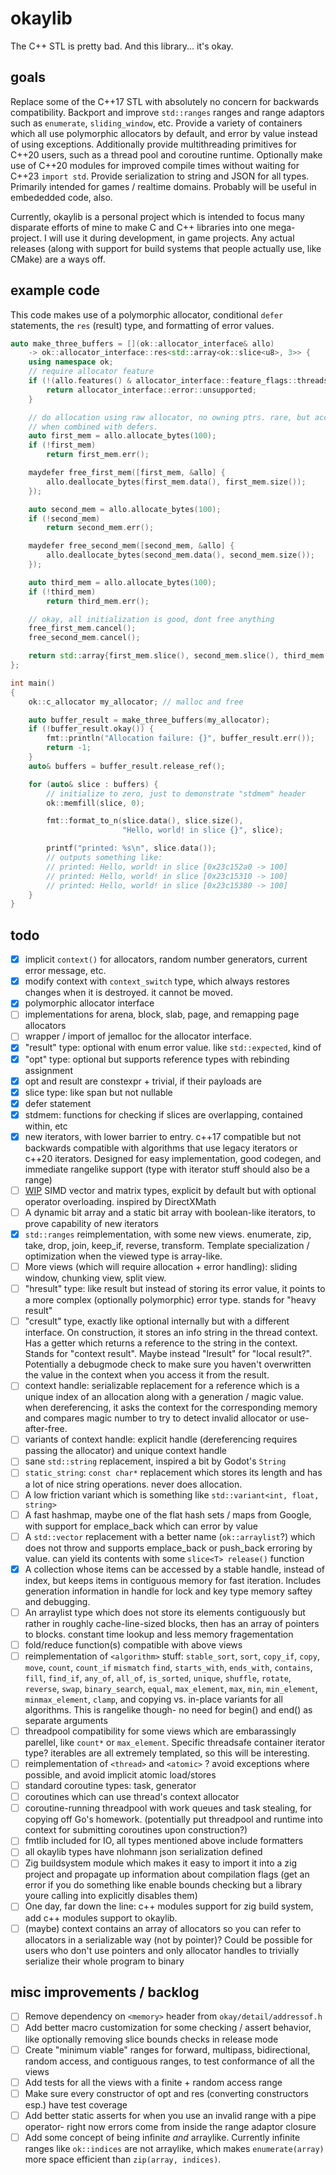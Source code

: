 # okaylib

The C++ STL is pretty bad. And this library... it's okay.

## goals

Replace some of the C++17 STL with absolutely no concern for backwards compatibility.
Backport and improve `std::ranges` ranges and range adaptors such as `enumerate`,
`sliding_window`, etc. Provide a variety of containers which all use polymorphic
allocators by default, and error by value instead of using exceptions. Additionally
provide multithreading primitives for C++20 users, such as a thread pool and coroutine
runtime. Optionally make use of C++20 modules for improved compile times without
waiting for C++23 `import std`. Provide serialization to string and JSON for all
types. Primarily intended for games / realtime domains. Probably will be useful
in embededded code, also.

Currently, okaylib is a personal project which is intended to focus many disparate
efforts of mine to make C and C++ libraries into one mega-project. I will use it
during development, in game projects. Any actual releases (along with support for
build systems that people actually use, like CMake) are a ways off.

## example code

This code makes use of a polymorphic allocator, conditional `defer` statements,
the `res` (result) type, and formatting of error values.

```cpp
auto make_three_buffers = [](ok::allocator_interface& allo)
    -> ok::allocator_interface::res<std::array<ok::slice<u8>, 3>> {
    using namespace ok;
    // require allocator feature
    if (!(allo.features() & allocator_interface::feature_flags::threadsafe)) {
        return allocator_interface::error::unsupported;
    }

    // do allocation using raw allocator, no owning ptrs. rare, but acceptable
    // when combined with defers.
    auto first_mem = allo.allocate_bytes(100);
    if (!first_mem)
        return first_mem.err();

    maydefer free_first_mem([first_mem, &allo] {
        allo.deallocate_bytes(first_mem.data(), first_mem.size());
    });

    auto second_mem = allo.allocate_bytes(100);
    if (!second_mem)
        return second_mem.err();

    maydefer free_second_mem([second_mem, &allo] {
        allo.deallocate_bytes(second_mem.data(), second_mem.size());
    });

    auto third_mem = allo.allocate_bytes(100);
    if (!third_mem)
        return third_mem.err();

    // okay, all initialization is good, dont free anything
    free_first_mem.cancel();
    free_second_mem.cancel();

    return std::array{first_mem.slice(), second_mem.slice(), third_mem.slice()};
};

int main()
{
    ok::c_allocator my_allocator; // malloc and free

    auto buffer_result = make_three_buffers(my_allocator);
    if (!buffer_result.okay()) {
        fmt::println("Allocation failure: {}", buffer_result.err());
        return -1;
    }
    auto& buffers = buffer_result.release_ref();

    for (auto& slice : buffers) {
        // initialize to zero, just to demonstrate "stdmem" header
        ok::memfill(slice, 0);

        fmt::format_to_n(slice.data(), slice.size(),
                         "Hello, world! in slice {}", slice);

        printf("printed: %s\n", slice.data());
        // outputs something like:
        // printed: Hello, world! in slice [0x23c152a0 -> 100]
        // printed: Hello, world! in slice [0x23c15310 -> 100]
        // printed: Hello, world! in slice [0x23c15380 -> 100]
    }
}
```

## todo

- [x] implicit `context()` for allocators, random number generators, current error
      message, etc.
- [x] modify context with `context_switch` type, which always restores changes when
      it is destroyed. it cannot be moved.
- [x] polymorphic allocator interface
- [ ] implementations for arena, block, slab, page, and remapping page allocators
- [ ] wrapper / import of jemalloc for the allocator interface.
- [x] "result" type: optional with enum error value. like `std::expected`, kind of
- [x] "opt" type: optional but supports reference types with rebinding assignment
- [x] opt and result are constexpr + trivial, if their payloads are
- [x] slice type: like span but not nullable
- [x] defer statement
- [x] stdmem: functions for checking if slices are overlapping, contained
      within, etc
- [x] new iterators, with lower barrier to entry. c++17 compatible but not backwards
      compatible with algorithms that use legacy iterators or c++20 iterators. Designed
      for easy implementation, good codegen, and immediate rangelike support (type
      with iterator stuff should also be a range)
- [ ] [WIP](https://github.com/the-argus/vmath) SIMD vector and matrix types,
      explicit by default but with optional operator overloading. inspired by DirectXMath
- [ ] A dynamic bit array and a static bit array with boolean-like iterators, to
      prove capability of new iterators
- [x] `std::ranges` reimplementation, with some new views. enumerate, zip, take,
      drop, join, keep_if, reverse, transform. Template specialization / optimization
      when the viewed type is array-like.
- [ ] More views (which will require allocation + error handling): sliding window,
      chunking view, split view.
- [ ] "hresult" type: like result but instead of storing its error value, it points
      to a more complex (optionally polymorphic) error type. stands for "heavy
      result"
- [ ] "cresult" type, exactly like optional internally but with a different interface.
      On construction, it stores an info string in the thread context. Has a getter
      which returns a reference to the string in the context. Stands for "context
      result". Maybe instead "lresult" for "local result?". Potentially a debugmode
      check to make sure you haven't overwritten the value in the context when you
      access it from the result.
- [ ] context handle: serializable replacement for a reference which is a unique
      index of an allocation along with a generation / magic value. when dereferencing,
      it asks the context for the corresponding memory and compares magic number
      to try to detect invalid allocator or use-after-free.
- [ ] variants of context handle: explicit handle (dereferencing requires passing
      the allocator) and unique context handle
- [ ] sane `std::string` replacement, inspired a bit by Godot's `String`
- [ ] `static_string`: `const char*` replacement which stores its length and has
      a lot of nice string operations. never does allocation.
- [ ] A low friction variant which is something like `std::variant<int, float, string>`
- [ ] A fast hashmap, maybe one of the flat hash sets / maps from Google, with
      support for emplace_back which can error by value
- [ ] A `std::vector` replacement with a better name (`ok::arraylist`?) which
      does not throw and supports emplace_back or push_back erroring by value. can
      yield its contents with some `slice<T> release()` function
- [x] A collection whose items can be accessed by a stable handle, instead of
      index, but keeps items in contiguous memory for fast iteration. Includes
      generation information in handle for lock and key type memory saftey and
      debugging.
- [ ] An arraylist type which does not store its elements contiguously but rather
      in roughly cache-line-sized blocks, then has an array of pointers to blocks.
      constant time lookup and less memory fragementation
- [ ] fold/reduce function(s) compatible with above views
- [ ] reimplementation of `<algorithm>` stuff: `stable_sort`, `sort`, `copy_if`,
      `copy`, `move`, `count`, `count_if` `mismatch` `find`, `starts_with`, `ends_with`,
      `contains`, `fill`, `find_if`, `any_of`, `all_of`, `is_sorted`, `unique`, `shuffle`,
      `rotate`, `reverse`, `swap`, `binary_search`, `equal`, `max_element`, `max`,
      `min`, `min_element`, `minmax_element`, `clamp`, and copying vs. in-place
      variants for all algorithms. This is rangelike though- no need for
      begin() and end() as separate arguments
- [ ] threadpool compatibility for some views which are embarassingly parellel,
      like `count*` or `max_element`. Specific threadsafe container iterator type?
      iterables are all extremely templated, so this will be interesting.
- [ ] reimplementation of `<thread>` and `<atomic>` ? avoid exceptions where
      possible, and avoid implicit atomic load/stores
- [ ] standard coroutine types: task, generator
- [ ] coroutines which can use thread's context allocator
- [ ] coroutine-running threadpool with work queues and task stealing, for
      copying off Go's homework. (potentially put threadpool and runtime into
      context for submitting coroutines upon construction?)
- [ ] fmtlib included for IO, all types mentioned above include formatters
- [ ] all okaylib types have nlohmann json serialization defined
- [ ] Zig buildsystem module which makes it easy to import it into a zig project
      and propagate up information about compilation flags (get an error if you
      do something like enable bounds checking but a library youre calling into
      explicitly disables them)
- [ ] One day, far down the line: c++ modules support for zig build system, add
      c++ modules support to okaylib.
- [ ] (maybe) context contains an array of allocators so you can refer to allocators
      in a serializable way (not by pointer)? Could be possible for users who
      don't use pointers and only allocator handles to trivially serialize their
      whole program to binary

## misc improvements / backlog

- [ ] Remove dependency on `<memory>` header from `okay/detail/addressof.h`
- [ ] Add better macro customization for some checking / assert behavior, like
      optionally removing slice bounds checks in release mode
- [ ] Create "minimum viable" ranges for forward, multipass, bidirectional,
      random access, and contiguous ranges, to test conformance of all the views
- [ ] Add tests for all the views with a finite + random access range
- [ ] Make sure every constructor of opt and res (converting constructors esp.)
      have test coverage
- [ ] Add better static asserts for when you use an invalid range with a pipe operator-
      right now errors come from inside the range adaptor closure
- [ ] Add some concept of being infinite *and* arraylike. Currently infinite ranges
      like `ok::indices` are not arraylike, which makes `enumerate(array)` more
      space efficient than `zip(array, indices)`.
